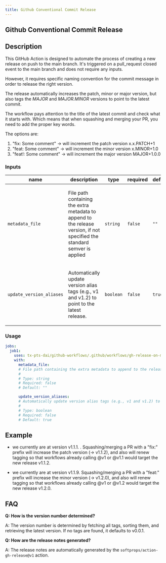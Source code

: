 ```yaml
---
title: Github Conventional Commit Release
---
```


<!-- action-docs-header source=".github/workflows/gh-release-on-main.yaml" -->
## Github Conventional Commit Release
<!-- action-docs-header source=".github/workflows/gh-release-on-main.yaml" -->

## Description

This GitHub Action is designed to automate the process of creating a new release on push to the main branch. It's triggered on a pull_request closed event to the main branch and does not require any inputs.

However, it requires specific naming convention for the commit message in order to release the right version.

The release automatically increases the patch, minor or major version, but also tags the *MAJOR* and *MAJOR.MINOR* versions to point to the latest commit.

The workflow pays attention to the title of the latest commit and check what it starts with. Which means that when squashing and merging your PR, you need to add the proper key words.

The options are:

1. "fix: Some comment" -> will increment the patch version x.x.PATCH+1
2. "feat: Some comment" -> will increment the minor version x.MINOR+1.0
3. "feat!: Some comment" -> will increment the major version MAJOR+1.0.0

<!-- action-docs-inputs source=".github/workflows/gh-release-on-main.yaml" -->
### Inputs

| name | description | type | required | default |
| --- | --- | --- | --- | --- |
| `metadata_file` | <p>File path containing the extra metadata to append to the release version, if not specified the standard semver is applied</p> | `string` | `false` | `""` |
| `update_version_aliases` | <p>Automatically update version alias tags (e.g., v1 and v1.2) to point to the latest release.</p> | `boolean` | `false` | `true` |
<!-- action-docs-inputs source=".github/workflows/gh-release-on-main.yaml" -->

<!-- action-docs-outputs source=".github/workflows/gh-release-on-main.yaml" -->

<!-- action-docs-outputs source=".github/workflows/gh-release-on-main.yaml" -->

<!-- action-docs-usage source=".github/workflows/gh-release-on-main.yaml" project="tx-pts-dai/github-workflows/.github/workflows/gh-release-on-main.yaml" version="v2" -->
### Usage

```yaml
jobs:
  job1:
    uses: tx-pts-dai/github-workflows/.github/workflows/gh-release-on-main.yaml@v2
    with:
      metadata_file:
      # File path containing the extra metadata to append to the release version, if not specified the standard semver is applied
      #
      # Type: string
      # Required: false
      # Default: ""

      update_version_aliases:
      # Automatically update version alias tags (e.g., v1 and v1.2) to point to the latest release.
      #
      # Type: boolean
      # Required: false
      # Default: true
```
<!-- action-docs-usage source=".github/workflows/gh-release-on-main.yaml" project="tx-pts-dai/github-workflows/.github/workflows/gh-release-on-main.yaml" version="v2" -->

## Example

- we currently are at version v1.1.1. . Squashing/merging a PR with a "fix:" prefix will increase the patch version (-> v1.1.2), and also will renew tagging so that workflows already calling @v1 or @v1.1 would target the new release v1.1.2.

- we currently are at version v1.1.9. Squashing/merging a PR with a "feat:" prefix will increase the minor version (-> v1.2.0), and also will renew tagging so that workflows already calling @v1 or @v1.2 would target the new release v1.2.0.

## FAQ

**Q: How is the version number determined?**

A: The version number is determined by fetching all tags, sorting them, and retrieving the latest version. If no tags are found, it defaults to v0.0.1.

**Q: How are the release notes generated?**

A: The release notes are automatically generated by the `softprops/action-gh-release@v1` action.
